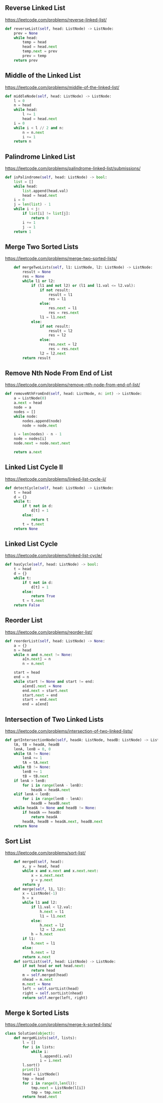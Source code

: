 ## Reverse Linked List
https://leetcode.com/problems/reverse-linked-list/
```python
def reverseList(self, head: ListNode) -> ListNode:
    prev = None
    while head:
        temp = head
        head = head.next
        temp.next = prev
        prev = temp
    return prev
```
## Middle of the Linked List
https://leetcode.com/problems/middle-of-the-linked-list/
```python
def middleNode(self, head: ListNode) -> ListNode:
    l = 0
    n = head
    while head:
        l += 1
        head = head.next     
    i = 0
    while i < l // 2 and n:
        n = n.next
        i += 1
    return n
```
## Palindrome Linked List
https://leetcode.com/problems/palindrome-linked-list/submissions/
```python
def isPalindrome(self, head: ListNode) -> bool:
    list = []
    while head:
        list.append(head.val)
        head = head.next
    i = 0
    j = len(list) - 1
    while i < j:
        if list[i] != list[j]:
            return 0
        i += 1
        j -= 1
    return 1
```
## Merge Two Sorted Lists
https://leetcode.com/problems/merge-two-sorted-lists/
```python
    def mergeTwoLists(self, l1: ListNode, l2: ListNode) -> ListNode:
        result = None
        res = None
        while l1 or l2:
            if (l1 and not l2) or (l1 and l1.val <= l2.val):
                if not result:
                    result = l1
                    res = l1
                else:
                    res.next = l1
                    res = res.next
                l1 = l1.next
            else:
                if not result:
                    result = l2
                    res = l2
                else:
                    res.next = l2
                    res = res.next
                l2 = l2.next
        return result
```
## Remove Nth Node From End of List
https://leetcode.com/problems/remove-nth-node-from-end-of-list/
```python
def removeNthFromEnd(self, head: ListNode, n: int) -> ListNode:
    a = ListNode(0)
    a.next = head
    node = a
    nodes = []
    while node:
        nodes.append(node)
        node = node.next

    i = len(nodes) - n - 1
    node = nodes[i]
    node.next = node.next.next

    return a.next
```
## Linked List Cycle II
https://leetcode.com/problems/linked-list-cycle-ii/
```python
def detectCycle(self, head: ListNode) -> ListNode:
    t = head
    d = {}
    while t:
        if t not in d:
            d[t] = 1
        else:
            return t
        t = t.next
    return None
```
## Linked List Cycle
https://leetcode.com/problems/linked-list-cycle/
```python
def hasCycle(self, head: ListNode) -> bool:
    t = head
    d = {}
    while t:
        if t not in d:
            d[t] = 1
        else:
            return True
        t = t.next
    return False
```
## Reorder List
https://leetcode.com/problems/reorder-list/
```python
def reorderList(self, head: ListNode) -> None:
    a = {}
    n = head
    while n and n.next != None:
        a[n.next] = n
        n = n.next

    start = head
    end = n
    while start != None and start != end:
        a[end].next = None
        end.next = start.next
        start.next = end
        start = end.next
        end = a[end]
```
## Intersection of Two Linked Lists
https://leetcode.com/problems/intersection-of-two-linked-lists/
```python
def getIntersectionNode(self, headA: ListNode, headB: ListNode) -> ListNode:
    tA, tB = headA, headB
    lenA, lenB = 0, 0
    while tA != None:
        lenA += 1
        tA = tA.next
    while tB != None:
        lenB += 1
        tB = tB.next
    if lenA > lenB:
        for i in range(lenA - lenB):
            headA = headA.next
    elif lenA < lenB:
        for i in range(lenB - lenA):
            headB = headB.next
    while headA != None and headB != None:
        if headA == headB:
            return headA
        headA, headB = headA.next, headB.next
    return None
```
## Sort List
https://leetcode.com/problems/sort-list/
```python
    def merged(self, head):
        x, y = head, head
        while x and x.next and x.next.next:
            x = x.next.next
            y = y.next
        return y
    def merge(self, l1, l2):
        x = ListNode(-1)
        h = x
        while l1 and l2:
            if l1.val < l2.val:
                h.next = l1
                l1 = l1.next
            else:
                h.next = l2
                l2 = l2.next
            h = h.next
        if l1:
            h.next = l1
        else:
            h.next = l2
        return x.next
    def sortList(self, head: ListNode) -> ListNode:
        if not head or not head.next:
            return head
        m = self.merged(head)
        nhead = m.next
        m.next = None
        left = self.sortList(head)
        right = self.sortList(nhead)
        return self.merge(left, right)
```
## Merge k Sorted Lists
https://leetcode.com/problems/merge-k-sorted-lists/
```python
class Solution(object):
	def mergeKLists(self, lists):
		l = []
		for i in lists:
			while i:
				l.append(i.val)
				i = i.next
		l.sort()
		print(l)
		head = ListNode()
		tmp = head
		for i in range(0,len(l)):
			tmp.next = ListNode(l[i])
			tmp = tmp.next
		return head.next
```
